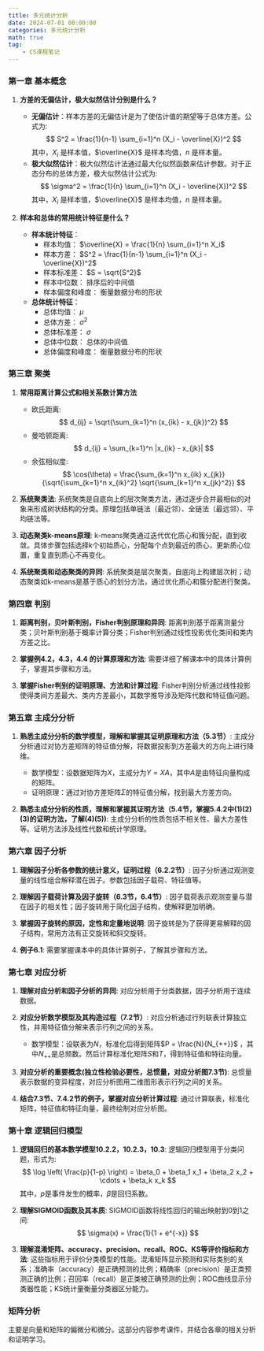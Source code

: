 ```yaml
---
title: 多元统计分析
date: 2024-07-01 00:00:00
categories: 多元统计分析
math: true
tag: 
	- CS课程笔记
---
```


<!-- toc -->


### 第一章 基本概念

1. **方差的无偏估计，极大似然估计分别是什么？**
   - **无偏估计**：样本方差的无偏估计是为了使估计值的期望等于总体方差。公式为:
     $$ S^2 = \frac{1}{n-1} \sum_{i=1}^n (X_i - \overline{X})^2 $$
     其中，$X_i$ 是样本值，$\overline{X}$ 是样本均值，$n$ 是样本量。
   - **极大似然估计**：极大似然估计法通过最大化似然函数来估计参数。对于正态分布的总体方差，极大似然估计公式为:
     $$ \sigma^2 = \frac{1}{n} \sum_{i=1}^n (X_i - \overline{X})^2 $$
     其中，$X_i$ 是样本值，$\overline{X}$ 是样本均值，$n$ 是样本量。

2. **样本和总体的常用统计特征是什么？**
   - **样本统计特征**：
     - 样本均值： $\overline{X} = \frac{1}{n} \sum_{i=1}^n X_i$
     - 样本方差： $S^2 = \frac{1}{n-1} \sum_{i=1}^n (X_i - \overline{X})^2$
     - 样本标准差： $S = \sqrt{S^2}$
     - 样本中位数： 排序后的中间值
     - 样本偏度和峰度： 衡量数据分布的形状
   - **总体统计特征**：
     - 总体均值： $\mu$
     - 总体方差： $\sigma^2$
     - 总体标准差： $\sigma$
     - 总体中位数： 总体的中间值
     - 总体偏度和峰度： 衡量数据分布的形状


### 第三章 聚类

1. **常用距离计算公式和相关系数计算方法**
   - 欧氏距离: $$ d_{ij} = \sqrt{\sum_{k=1}^n (x_{ik} - x_{jk})^2} $$
   - 曼哈顿距离: $$ d_{ij} = \sum_{k=1}^n |x_{ik} - x_{jk}| $$
   - 余弦相似度: $$ \cos(\theta) = \frac{\sum_{k=1}^n x_{ik} x_{jk}}{\sqrt{\sum_{k=1}^n x_{ik}^2} \sqrt{\sum_{k=1}^n x_{jk}^2}} $$

2. **系统聚类法**: 系统聚类是自底向上的层次聚类方法，通过逐步合并最相似的对象来形成树状结构的分类。原理包括单链法（最近邻）、全链法（最远邻）、平均链法等。

3. **动态聚类k-means原理**: k-means聚类通过迭代优化质心和簇分配，直到收敛。具体步骤包括选择k个初始质心，分配每个点到最近的质心，更新质心位置，重复直到质心不再变化。

4. **系统聚类和动态聚类的异同**: 系统聚类是层次聚类，自底向上构建层次树；动态聚类如k-means是基于质心的划分方法，通过优化质心和簇分配进行聚类。

### 第四章 判别

1. **距离判别，贝叶斯判别，Fisher判别原理和异同**: 距离判别基于距离测量分类；贝叶斯判别基于概率计算分类；Fisher判别通过线性投影优化类间和类内方差之比。

2. **掌握例4.2，4.3，4.4 的计算原理和方法**: 需要详细了解课本中的具体计算例子，掌握其步骤和方法。

3. **掌握Fisher判别的证明原理、方法和计算过程**: Fisher判别分析通过线性投影使得类间方差最大、类内方差最小，其数学推导涉及矩阵代数和特征值问题。

### 第五章 主成分分析

1. **熟悉主成分分析的数学模型，理解和掌握其证明原理和方法（5.3节）**: 主成分分析通过对协方差矩阵的特征值分解，将数据投影到方差最大的方向上进行降维。
   - 数学模型：设数据矩阵为$X$，主成分为$Y = XA$，其中$A$是由特征向量构成的矩阵。
   - 证明原理：通过对协方差矩阵$\Sigma$的特征值分解，找到最大方差方向。

2. **熟悉主成分分析的性质，理解和掌握其证明方法（5.4节，掌握5.4.2中(1)(2)(3)的证明方法，了解(4)(5))**: 主成分分析的性质包括不相关性、最大方差性等。证明方法涉及线性代数和统计学原理。

### 第六章 因子分析

1. **理解因子分析各参数的统计意义，证明过程（6.2.2节）**: 因子分析通过观测变量的线性组合解释潜在因子。参数包括因子载荷、特征值等。

2. **理解因子载荷计算及因子旋转（6.3节，6.4节）**: 因子载荷表示观测变量与潜在因子的相关性；因子旋转用于简化因子结构，使解释更加明确。

3. **掌握因子旋转的原因，定性和定量地说明**: 因子旋转是为了获得更易解释的因子结构，常用方法有正交旋转和斜交旋转。

4. **例子6.1**: 需要掌握课本中的具体计算例子，了解其步骤和方法。

### 第七章 对应分析

1. **理解对应分析和因子分析的异同**: 对应分析用于分类数据，因子分析用于连续数据。

2. **对应分析数学模型及其构造过程（7.2节）**: 对应分析通过行列联表计算独立性，并用特征值分解来表示行列之间的关系。
   - 数学模型：设联表为$N$，标准化后得到矩阵$P = \frac{N}{N_{++}}$ ，其中$N_{++}$是总频数。然后计算标准化矩阵$S$和$T$，得到特征值和特征向量。

3. **对应分析的重要概念(独立性检验必要性，总惯量，对应分析图7.3节)**: 总惯量表示数据的变异程度，对应分析图用二维图形表示行列之间的关系。

4. **结合7.3节、7.4.2节的例子，掌握对应分析计算过程**: 通过计算联表，标准化矩阵，特征值和特征向量，最终绘制对应分析图。

### 第十章 逻辑回归模型

1. **逻辑回归的基本数学模型10.2.2，10.2.3，10.3**: 逻辑回归模型用于分类问题，形式为:
   $$ \log \left( \frac{p}{1-p} \right) = \beta_0 + \beta_1 x_1 + \beta_2 x_2 + \cdots + \beta_k x_k $$
   其中，$p$是事件发生的概率，$\beta$是回归系数。

2. **理解SIGMOID函数及其本质**: SIGMOID函数将线性回归的输出映射到0到1之间:
   $$ \sigma(x) = \frac{1}{1 + e^{-x}} $$

3. **理解混淆矩阵、accuracy、precision、recall、ROC、KS等评价指标和方法**: 这些指标用于评价分类模型的性能。混淆矩阵显示预测和实际类别的关系；准确率（accuracy）是正确预测的比例；精确率（precision）是正类预测正确的比例；召回率（recall）是正类被正确预测的比例；ROC曲线显示分类器性能；KS统计量衡量分类器区分能力。

### 矩阵分析

主要是向量和矩阵的偏微分和微分。这部分内容参考课件，并结合各章的相关分析和证明学习。